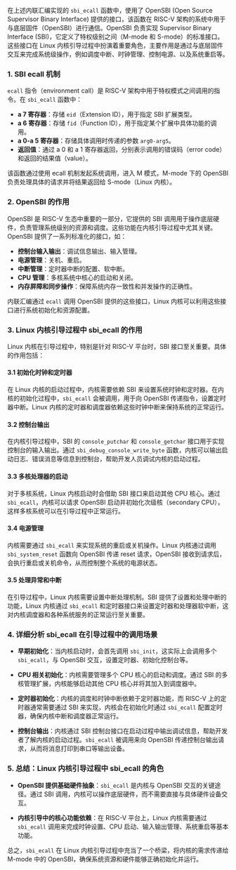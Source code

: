 在上述内联汇编实现的 `sbi_ecall` 函数中，使用了 OpenSBI (Open Source Supervisor Binary Interface) 提供的接口，该函数在 RISC-V 架构的系统中用于与底层固件（OpenSBI）进行通信。OpenSBI 负责实现 Supervisor Binary Interface (SBI)，它定义了特权级别之间（M-mode 和 S-mode）的标准接口。这些接口在 Linux 内核引导过程中扮演着重要角色，主要作用是通过与底层固件交互来完成系统级操作，例如调度中断、时钟管理、控制电源、以及系统重启等。

### 1. **SBI ecall 机制**
`ecall` 指令（environment call）是 RISC-V 架构中用于特权模式之间调用的指令。在 `sbi_ecall` 函数中：
- **a 7 寄存器**：存储 `eid`（Extension ID），用于指定 SBI 扩展类型。
- **a 6 寄存器**：存储 `fid`（Function ID），用于指定某个扩展中具体功能的调用。
- **a 0-a 5 寄存器**：存储具体调用时传递的参数 `arg0-arg5`。
- **返回值**：通过 a 0 和 a 1 寄存器返回，分别表示调用的错误码（error code）和返回的结果值（value）。

该函数通过使用 ecall 机制发起系统调用，进入 M 模式，M-mode 下的 OpenSBI 负责处理具体的请求并将结果返回给 S-mode（Linux 内核）。

### 2. **OpenSBI 的作用**
OpenSBI 是 RISC-V 生态中重要的一部分，它提供的 SBI 调用用于操作底层硬件，负责管理系统级别的资源和调度。这些功能在内核引导过程中尤其关键。OpenSBI 提供了一系列标准化的接口，如：
- **控制台输入输出**：调试信息输出、输入管理。
- **电源管理**：关机、重启。
- **中断管理**：定时器中断的配置、软中断。
- **CPU 管理**：多核系统中核心的启动和关闭。
- **内存屏障和同步操作**：保障系统内存一致性和并发操作的正确性。

内联汇编通过 `ecall` 调用 OpenSBI 提供的这些接口，Linux 内核可以利用这些接口进行系统初始化和资源配置。

### 3. **Linux 内核引导过程中 sbi_ecall 的作用**

Linux 内核在引导过程中，特别是针对 RISC-V 平台时，SBI 接口至关重要。具体的作用包括：

#### 3.1 初始化时钟和定时器
在 Linux 内核的启动过程中，内核需要依赖 SBI 来设置系统时钟和定时器。在内核的初始化过程中，`sbi_ecall` 会被调用，用于向 OpenSBI 传递指令，设置定时器中断。Linux 内核的定时器和调度器依赖这些时钟中断来保持系统的正常运行。

#### 3.2 控制台输出
在内核引导过程中，SBI 的 `console_putchar` 和 `console_getchar` 接口用于实现控制台的输入输出。通过 `sbi_debug_console_write_byte` 函数，内核可以输出启动日志、错误消息等信息到控制台，帮助开发人员调试内核的启动过程。

#### 3.3 多核处理器的启动
对于多核系统，Linux 内核启动时会借助 SBI 接口来启动其他 CPU 核心。通过 `sbi_ecall`，内核可以请求 OpenSBI 启动并初始化次级核（secondary CPU），这样多核系统可以在引导过程中正常运行。

#### 3.4 电源管理
内核需要通过 `sbi_ecall` 来实现系统的重启或关机操作。Linux 内核通过调用 `sbi_system_reset` 函数向 OpenSBI 传递 reset 请求，OpenSBI 接收到请求后，会执行重启或关机命令，从而控制整个系统的电源状态。

#### 3.5 处理异常和中断
在引导过程中，Linux 内核需要设置中断处理机制。SBI 提供了设置和处理中断的功能，Linux 内核通过 `sbi_ecall` 和定时器接口来设置定时器和处理器软中断，这对内核调度器和各种系统服务的正常运行至关重要。

### 4. **详细分析 sbi_ecall 在引导过程中的调用场景**

- **早期初始化**：当内核启动时，会首先调用 `sbi_init`，这实际上会调用多个 `sbi_ecall`，与 OpenSBI 交互，设置定时器、初始化控制台等。
  
- **CPU 相关初始化**：内核需要管理多个 CPU 核心的启动和调度。通过 SBI 的多核管理扩展，内核能够启动其他 CPU 核心并将其加入到调度器中。

- **定时器初始化**：内核的调度和时钟中断依赖于定时器功能，而 RISC-V 上的定时器通常需要通过 SBI 来实现，内核会在初始化时通过 `sbi_ecall` 配置定时器，确保内核中断和调度器正常运行。

- **控制台输出**：内核通过 SBI 控制台接口在启动过程中输出调试信息，帮助开发者了解内核的启动过程。`sbi_ecall` 被调用来向 OpenSBI 传递控制台输出请求，从而将消息打印到串口等输出设备。

### 5. **总结：Linux 内核引导过程中 sbi_ecall 的角色**
- **OpenSBI 提供基础硬件抽象**：`sbi_ecall` 是内核与 OpenSBI 交互的关键途径。通过 SBI 调用，内核可以操作底层硬件，而不需要直接与具体硬件设备交互。
  
- **内核引导中的核心功能依赖**：在 RISC-V 平台上，Linux 内核需要通过 `sbi_ecall` 调用来完成时钟设置、CPU 启动、输入输出管理、系统重启等基本功能。

总之，`sbi_ecall` 在 Linux 内核引导过程中充当了一个桥梁，将内核的需求传递给 M-mode 中的 OpenSBI，确保系统资源和硬件能够正确初始化并运行。
